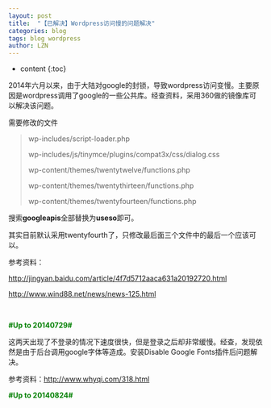```yaml
---
layout: post
title:  "【已解决】Wordpress访问慢的问题解决" 
categories: blog
tags: blog wordpress
author: LZN
---
```


* content
{:toc}

2014年六月以来，由于大陆对google的封锁，导致wordpress访问变慢。主要原因是wordpress调用了google的一些公共库。经查资料，采用360做的镜像库可以解决该问题。

需要修改的文件
<blockquote>wp-includes/script-loader.php

wp-includes/js/tinymce/plugins/compat3x/css/dialog.css

wp-content/themes/twentytwelve/functions.php

wp-content/themes/twentythirteen/functions.php

wp-content/themes/twentyfourteen/functions.php</blockquote>
搜索<strong>googleapis</strong>全部替换为<strong>useso</strong>即可。

其实目前默认采用twentyfourth了，只修改最后面三个文件中的最后一个应该可以。

参考资料：

http://jingyan.baidu.com/article/4f7d5712aaca631a20192720.html

http://www.wind88.net/news/news-125.html

&nbsp;

<strong><span style="color: #008000;">#Up to 20140729#</span></strong>

这两天出现了不登录的情况下速度很快，但是登录之后却非常缓慢。经查，发现依然是由于后台调用google字体等造成。安装Disable Google Fonts插件后问题解决。

参考资料：http://www.whyqi.com/318.html

<strong><span style="color: #008000;">#Up to 20140824#</span></strong>